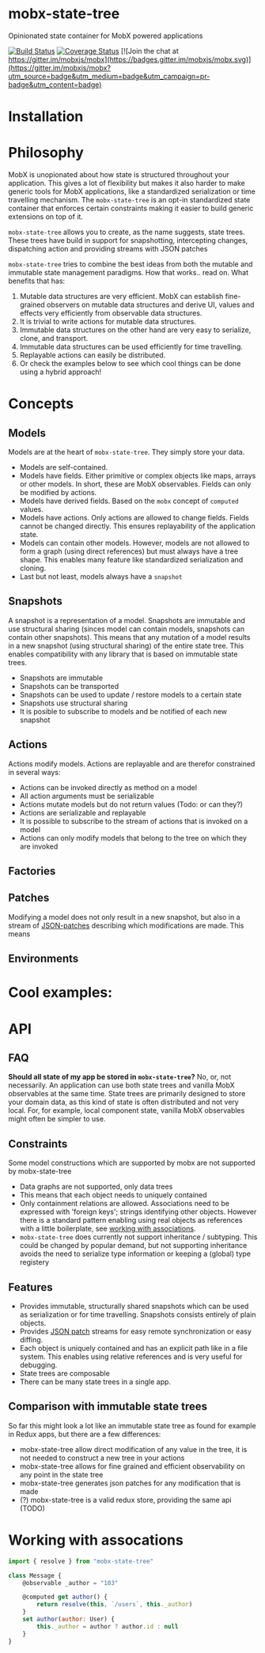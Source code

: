 # mobx-state-tree

Opinionated state container for MobX powered applications

[![Build Status](https://travis-ci.org/mobxjs/mobx-state-tree.svg?branch=master)](https://travis-ci.org/mobxjs/mobx-state-tree)
[![Coverage Status](https://coveralls.io/repos/github/mobxjs/mobx-state-tree/badge.svg?branch=master)](https://coveralls.io/github/mobxjs/mobx-state-tree?branch=master)
[![Join the chat at https://gitter.im/mobxjs/mobx](https://badges.gitter.im/mobxjs/mobx.svg)](https://gitter.im/mobxjs/mobx?utm_source=badge&utm_medium=badge&utm_campaign=pr-badge&utm_content=badge)

# Installation

# Philosophy

MobX is unopionated about how state is structured throughout your application.
This gives a lot of flexibility but makes it also harder to make generic tools for MobX applications, like a standardized serialization or time travelling mechanism.
The `mobx-state-tree` is an opt-in standardized state container that enforces certain constraints making it easier to build generic extensions on top of it.

`mobx-state-tree` allows you to create, as the name suggests, state trees.
These trees have build in support for snapshotting, intercepting changes, dispatching action and providing streams with JSON patches

`mobx-state-tree` tries to combine the best ideas from both the mutable and immutable state management paradigms. How that works.. read on.
What benefits that has:

1. Mutable data structures are very efficient. MobX can establish fine-grained observers on mutable data structures and derive UI, values and effects very efficiently from observable data structures.
2. It is trivial to write actions for mutable data structures.
3. Immutable data structures on the other hand are very easy to serialize, clone, and transport.
4. Immutable data structures can be used efficiently for time travelling.
5. Replayable actions can easily be distributed.
6. Or check the examples below to see which cool things can be done using a hybrid approach!

# Concepts

## Models

Models are at the heart of `mobx-state-tree`. They simply store your data.

* Models are self-contained.
* Models have fields. Either primitive or complex objects like maps, arrays or other models. In short, these are MobX observables. Fields can only be modified by actions.
* Models have derived fields. Based on the `mobx` concept of `computed` values.
* Models have actions. Only actions are allowed to change fields. Fields cannot be changed directly. This ensures replayability of the application state.
* Models can contain other models. However, models are not allowed to form a graph (using direct references) but must always have a tree shape. This enables many feature like standardized serialization and cloning.
* Last but not least, models always have a `snapshot`

## Snapshots

A snapshot is a representation of a model. Snapshots are immutable and use structural sharing (sinces model can contain models, snapshots can contain other snapshots).
This means that any mutation of a model results in a new snapshot (using structural sharing) of the entire state tree.
This enables compatibility with any library that is based on immutable state trees.

* Snapshots are immutable
* Snapshots can be transported
* Snapshots can be used to update / restore models to a certain state
* Snapshots use structural sharing
* It is posible to subscribe to models and be notified of each new snapshot

## Actions

Actions modify models. Actions are replayable and are therefor constrained in several ways:

* Actions can be invoked directly as method on a model
* All action arguments must be serializable
* Actions mutate models but do not return values (Todo: or can they?)
* Actions are serializable and replayable
* It is possible to subscribe to the stream of actions that is invoked on a model
* Actions can only modify models that belong to the tree on which they are invoked

## Factories

## Patches

Modifying a model does not only result in a new snapshot, but also in a stream of [JSON-patches](http://jsonpatch.com/) describing which modifications are made.
This means

## Environments

# Cool examples:


# API


## FAQ

**Should all state of my app be stored in `mobx-state-tree`?**
No, or, not necessarily. An application can use both state trees and vanilla MobX observables at the same time.
State trees are primarily designed to store your domain data, as this kind of state is often distributed and not very local.
For, for example, local component state, vanilla MobX observables might often be simpler to use.




## Constraints

Some model constructions which are supported by mobx are not supported by mobx-state-tree

* Data graphs are not supported, only data trees
* This means that each object needs to uniquely contained
* Only containment relations are allowed. Associations need to be expressed with 'foreign keys'; strings identifying other objects. However there is a standard pattern enabling using real objects as references with a little boilerplate, see [working with associations](#working-with-associations).
* `mobx-state-tree` does currently not support inheritance / subtyping. This could be changed by popular demand, but not supporting inheritance avoids the need to serialize type information or keeping a (global) type registery

## Features

* Provides immutable, structurally shared snapshots which can be used as serialization or for time travelling. Snapshots consists entirely of plain objects.
* Provides [JSON patch](https://tools.ietf.org/html/rfc6902) streams for easy remote synchronization or easy diffing.
* Each object is uniquely contained and has an explicit path like in a file system. This enables using relative references and is very useful for debugging.
* State trees are composable
* There can be many state trees in a single app.

## Comparison with immutable state trees

So far this might look a lot like an immutable state tree as found for example in Redux apps, but there are a few differences:

* mobx-state-tree allow direct modification of any value in the tree, it is not needed to construct a new tree in your actions
* mobx-state-tree allows for fine grained and efficient observability on any point in the state tree
* mobx-state-tree generates json patches for any modification that is made
* (?) mobx-state-tree is a valid redux store, providing the same api (TODO)



# Working with assocations

```javascript
import { resolve } from "mobx-state-tree"

class Message {
    @observable _author = "103"

    @computed get author() {
        return resolve(this, `/users`, this._author)
    }
    set author(author: User) {
        this._author = author ? author.id : null
    }
}
```
